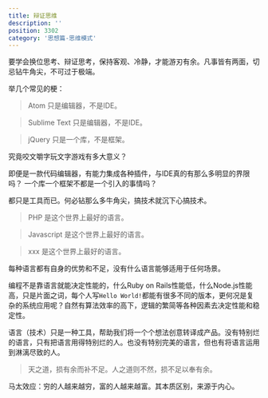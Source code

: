 ```yaml
---
title: 辩证思维
description: ''
position: 3302
category: '思想篇-思维模式'
---
```


要学会换位思考、辩证思考，保持客观、冷静，才能游刃有余。凡事皆有两面，切忌钻牛角尖，不可过于极端。

举几个常见的梗：

> Atom 只是编辑器，不是IDE。

> Sublime Text 只是编辑器，不是IDE。

> jQuery 只是一个库，不是框架。

究竟咬文嚼字玩文字游戏有多大意义？

即便是一款代码编辑器，有能力集成各种插件，与IDE真的有那么多明显的界限吗？
一个库一个框架不都是一个引入的事情吗？

都只是工具而已。何必钻那么多牛角尖，搞技术就沉下心搞技术。

> PHP 是这个世界上最好的语言。

> Javascript 是这个世界上最好的语言。

> xxx 是这个世界上最好的语言。

每种语言都有自身的优势和不足，没有什么语言能够适用于任何场景。

编程不是靠语言就能决定性能的，什么Ruby on Rails性能低，什么Node.js性能高，只是片面之词，每个人写`Hello World!`都能有很多不同的版本，更何况是复杂的系统应用呢？自然有算法效率的高下，逻辑的繁简等各种因素去决定性能和稳定性。

语言（技术）只是一种工具，帮助我们将一个个想法创意转译成产品。没有特别烂的语言，只有把语言用得特别烂的人。也没有特别完美的语言，但也有将语言运用到淋漓尽致的人。

> 天之道，损有余而补不足。人之道则不然，损不足以奉有余。

马太效应：穷的人越来越穷，富的人越来越富。其本质区别，来源于内心。
